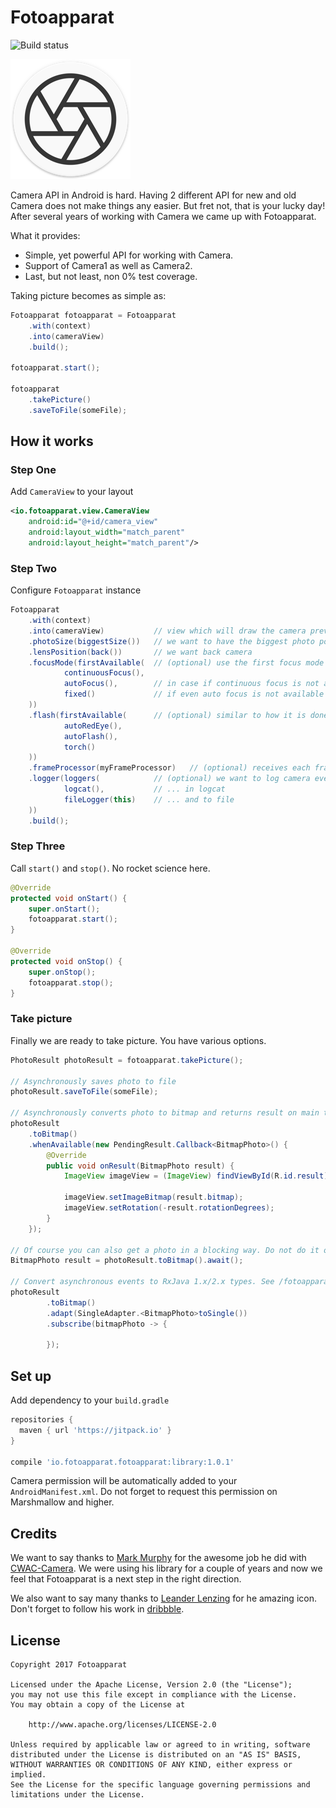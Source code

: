 # Fotoapparat

![Build status](https://travis-ci.org/Fotoapparat/Fotoapparat.svg?branch=master)


![ ](sample/src/main/res/mipmap-xxxhdpi/ic_launcher.png)

Camera API in Android is hard. Having 2 different API for new and old Camera does not make things any easier. But fret not, that is your lucky day! After several years of working with Camera we came up with Fotoapparat.

What it provides:
- Simple, yet powerful API for working with Camera.
- Support of Camera1 as well as Camera2.
- Last, but not least, non 0% test coverage. 


Taking picture becomes as simple as:

```java
Fotoapparat fotoapparat = Fotoapparat
    .with(context)  
    .into(cameraView)
    .build();

fotoapparat.start();
    
fotoapparat
    .takePicture()
    .saveToFile(someFile);
```

## How it works

### Step One

Add `CameraView` to your layout

```xml
<io.fotoapparat.view.CameraView
    android:id="@+id/camera_view"
    android:layout_width="match_parent"
    android:layout_height="match_parent"/>
```

### Step Two

Configure `Fotoapparat` instance

```java
Fotoapparat
    .with(context)  
    .into(cameraView)           // view which will draw the camera preview
    .photoSize(biggestSize())   // we want to have the biggest photo possible
    .lensPosition(back())       // we want back camera
    .focusMode(firstAvailable(  // (optional) use the first focus mode which is supported by device
            continuousFocus(),
            autoFocus(),        // in case if continuous focus is not available on device, auto focus will be used
            fixed()             // if even auto focus is not available - fixed focus mode will be used
    ))
    .flash(firstAvailable(      // (optional) similar to how it is done for focus mode, this time for flash
            autoRedEye(),
            autoFlash(),
            torch()
    ))
    .frameProcessor(myFrameProcessor)   // (optional) receives each frame from preview stream
    .logger(loggers(            // (optional) we want to log camera events in 2 places at once
            logcat(),           // ... in logcat
            fileLogger(this)    // ... and to file
    ))
    .build();
```

### Step Three

Call `start()` and `stop()`. No rocket science here.

```java
@Override
protected void onStart() {
    super.onStart();
    fotoapparat.start();
}

@Override
protected void onStop() {
    super.onStop();
    fotoapparat.stop();
}
```

### Take picture

Finally we are ready to take picture. You have various options.

```java
PhotoResult photoResult = fotoapparat.takePicture();
 
// Asynchronously saves photo to file
photoResult.saveToFile(someFile);
 
// Asynchronously converts photo to bitmap and returns result on main thread
photoResult
    .toBitmap()
    .whenAvailable(new PendingResult.Callback<BitmapPhoto>() {
        @Override
        public void onResult(BitmapPhoto result) {
            ImageView imageView = (ImageView) findViewById(R.id.result);

            imageView.setImageBitmap(result.bitmap);
            imageView.setRotation(-result.rotationDegrees);
        }
    });
    
// Of course you can also get a photo in a blocking way. Do not do it on main thread though.
BitmapPhoto result = photoResult.toBitmap().await();
 
// Convert asynchronous events to RxJava 1.x/2.x types. See /fotoapparat-adapters/ module
photoResult
        .toBitmap()
        .adapt(SingleAdapter.<BitmapPhoto>toSingle())
        .subscribe(bitmapPhoto -> {
            
        });
```

## Set up

Add dependency to your `build.gradle`

```groovy
repositories {
  maven { url 'https://jitpack.io' }
}
 
compile 'io.fotoapparat.fotoapparat:library:1.0.1'
```

Camera permission will be automatically added to your `AndroidManifest.xml`. Do not forget to request this permission on Marshmallow and higher.


## Credits

We want to say thanks to [Mark Murphy](https://github.com/commonsguy) for the awesome job he did with [CWAC-Camera](https://github.com/commonsguy/cwac-camera). We were using his library for a couple of years and now we feel that Fotoapparat is a next step in the right direction.

We also want to say many thanks to [Leander Lenzing](http://leanderlenzing.com/) for he amazing icon. Don't forget to follow his work in [dribbble](https://dribbble.com/leanderlenzing).

## License

```
Copyright 2017 Fotoapparat

Licensed under the Apache License, Version 2.0 (the "License");
you may not use this file except in compliance with the License.
You may obtain a copy of the License at

    http://www.apache.org/licenses/LICENSE-2.0

Unless required by applicable law or agreed to in writing, software
distributed under the License is distributed on an "AS IS" BASIS,
WITHOUT WARRANTIES OR CONDITIONS OF ANY KIND, either express or implied.
See the License for the specific language governing permissions and
limitations under the License.
```
